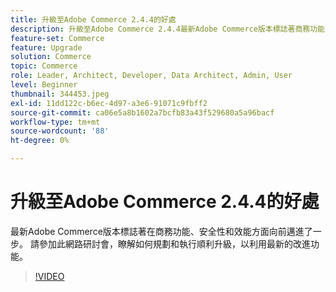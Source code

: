 ```yaml
---
title: 升級至Adobe Commerce 2.4.4的好處
description: 升級至Adobe Commerce 2.4.4最新Adobe Commerce版本標誌著商務功能、安全性與效能向前邁進了一步。 請參加此網路研討會，瞭解如何規劃和執行順利升級，以利用最新的改進功能。
feature-set: Commerce
feature: Upgrade
solution: Commerce
topic: Commerce
role: Leader, Architect, Developer, Data Architect, Admin, User
level: Beginner
thumbnail: 344453.jpeg
exl-id: 11dd122c-b6ec-4d97-a3e6-91071c9fbff2
source-git-commit: ca06e5a8b1602a7bcfb83a43f529680a5a96bacf
workflow-type: tm+mt
source-wordcount: '88'
ht-degree: 0%

---
```


# 升級至Adobe Commerce 2.4.4的好處

最新Adobe Commerce版本標誌著在商務功能、安全性和效能方面向前邁進了一步。 請參加此網路研討會，瞭解如何規劃和執行順利升級，以利用最新的改進功能。

>[!VIDEO](https://video.tv.adobe.com/v/344453/?quality=12&learn=on)
